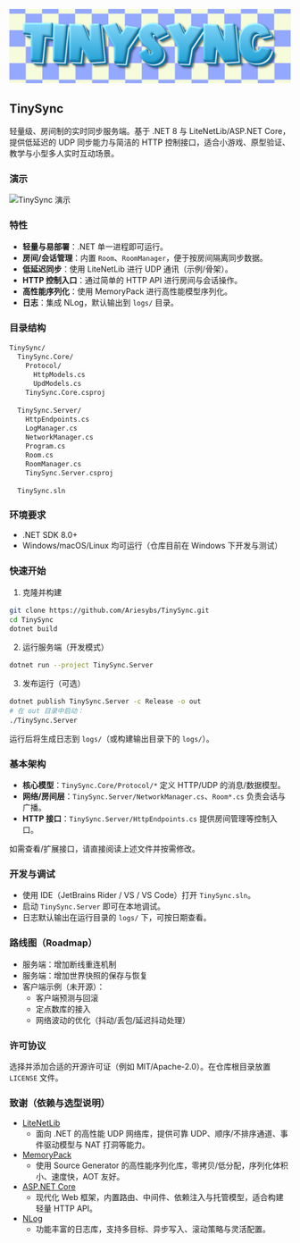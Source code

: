 <p align="center">
  <img src="docs/TinySyncLogo.png" alt="TinySync Logo" width="720" />
</p>

## TinySync

轻量级、房间制的实时同步服务端。基于 .NET 8 与 LiteNetLib/ASP.NET Core，提供低延迟的 UDP 同步能力与简洁的 HTTP 控制接口，适合小游戏、原型验证、教学与小型多人实时互动场景。

### 演示
![TinySync 演示](docs/TinySyncDemo.gif)

### 特性
- **轻量与易部署**：.NET 单一进程即可运行。
- **房间/会话管理**：内置 `Room`、`RoomManager`，便于按房间隔离同步数据。
- **低延迟同步**：使用 LiteNetLib 进行 UDP 通讯（示例/骨架）。
- **HTTP 控制入口**：通过简单的 HTTP API 进行房间与会话操作。
- **高性能序列化**：使用 MemoryPack 进行高性能模型序列化。
- **日志**：集成 NLog，默认输出到 `logs/` 目录。

### 目录结构
```text
TinySync/
  TinySync.Core/
    Protocol/
      HttpModels.cs
      UpdModels.cs
    TinySync.Core.csproj

  TinySync.Server/
    HttpEndpoints.cs
    LogManager.cs
    NetworkManager.cs
    Program.cs
    Room.cs
    RoomManager.cs
    TinySync.Server.csproj

  TinySync.sln
```

### 环境要求
- .NET SDK 8.0+
- Windows/macOS/Linux 均可运行（仓库目前在 Windows 下开发与测试）

### 快速开始
1) 克隆并构建
```bash
git clone https://github.com/Ariesybs/TinySync.git
cd TinySync
dotnet build
```

2) 运行服务端（开发模式）
```bash
dotnet run --project TinySync.Server
```

3) 发布运行（可选）
```bash
dotnet publish TinySync.Server -c Release -o out
# 在 out 目录中启动：
./TinySync.Server
```

运行后将生成日志到 `logs/`（或构建输出目录下的 `logs/`）。

### 基本架构
- **核心模型**：`TinySync.Core/Protocol/*` 定义 HTTP/UDP 的消息/数据模型。
- **网络/房间层**：`TinySync.Server/NetworkManager.cs`、`Room*.cs` 负责会话与广播。
- **HTTP 接口**：`TinySync.Server/HttpEndpoints.cs` 提供房间管理等控制入口。

如需查看/扩展接口，请直接阅读上述文件并按需修改。

### 开发与调试
- 使用 IDE（JetBrains Rider / VS / VS Code）打开 `TinySync.sln`。
- 启动 `TinySync.Server` 即可在本地调试。
- 日志默认输出在运行目录的 `logs/` 下，可按日期查看。

### 路线图（Roadmap）
- 服务端：增加断线重连机制
- 服务端：增加世界快照的保存与恢复
- 客户端示例（未开源）：
  - 客户端预测与回滚
  - 定点数库的接入
  - 网络波动的优化（抖动/丢包/延迟抖动处理）

### 许可协议
选择并添加合适的开源许可证（例如 MIT/Apache-2.0）。在仓库根目录放置 `LICENSE` 文件。

### 致谢（依赖与选型说明）
- [LiteNetLib](https://github.com/RevenantX/LiteNetLib)
  - 面向 .NET 的高性能 UDP 网络库，提供可靠 UDP、顺序/不排序通道、事件驱动模型与 NAT 打洞等能力。
- [MemoryPack](https://github.com/Cysharp/MemoryPack)
  - 使用 Source Generator 的高性能序列化库，零拷贝/低分配，序列化体积小、速度快，AOT 友好。
- [ASP.NET Core](https://github.com/dotnet/aspnetcore)
  - 现代化 Web 框架，内置路由、中间件、依赖注入与托管模型，适合构建轻量 HTTP API。
- [NLog](https://github.com/NLog/NLog)
  - 功能丰富的日志库，支持多目标、异步写入、滚动策略与灵活配置。

